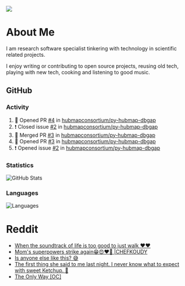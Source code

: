 ![](https://komarev.com/ghpvc/?username=icaoberg)

# About Me
I am research software specialist tinkering with technology in scientific related projects.

I enjoy writing or contributing to open source projects, reusing old tech, playing with new tech, cooking and listening to good music.

## GitHub
### Activity
<!--START_SECTION:activity-->
1. 💪 Opened PR [#4](https://github.com/hubmapconsortium/py-hubmap-dbgap/pull/4) in [hubmapconsortium/py-hubmap-dbgap](https://github.com/hubmapconsortium/py-hubmap-dbgap)
2. ❗️ Closed issue [#2](https://github.com/hubmapconsortium/py-hubmap-dbgap/issues/2) in [hubmapconsortium/py-hubmap-dbgap](https://github.com/hubmapconsortium/py-hubmap-dbgap)
3. 🎉 Merged PR [#3](https://github.com/hubmapconsortium/py-hubmap-dbgap/pull/3) in [hubmapconsortium/py-hubmap-dbgap](https://github.com/hubmapconsortium/py-hubmap-dbgap)
4. 💪 Opened PR [#3](https://github.com/hubmapconsortium/py-hubmap-dbgap/pull/3) in [hubmapconsortium/py-hubmap-dbgap](https://github.com/hubmapconsortium/py-hubmap-dbgap)
5. ❗️ Opened issue [#2](https://github.com/hubmapconsortium/py-hubmap-dbgap/issues/2) in [hubmapconsortium/py-hubmap-dbgap](https://github.com/hubmapconsortium/py-hubmap-dbgap)
<!--END_SECTION:activity-->

### Statistics
![GitHub Stats](https://github-readme-stats.vercel.app/api?username=icaoberg&count_private=true&show_icons=true)

### Languages
![Languages](https://github-readme-stats.vercel.app/api/top-langs/?username=icaoberg&show_icons=true&langs_count=10&hide=HTML,CSS,M)

# Reddit
<!-- BLOG-POST-LIST:START -->
- [When the soundtrack of life is too good to just walk ❤️❤️](https://www.reddit.com/r/u_icaoberg/comments/wp4k9l/when_the_soundtrack_of_life_is_too_good_to_just/)
- [Mom&#39;s superpowers strike again😁😍♥️🙏 |CHEFKOUDY](https://www.reddit.com/r/u_icaoberg/comments/wmxngf/moms_superpowers_strike_again_chefkoudy/)
- [Is anyone else like this? 😅](https://www.reddit.com/r/u_icaoberg/comments/wkq82y/is_anyone_else_like_this/)
- [The first thing she said to me last night. I never know what to expect with sweet Ketchup. 🤣](https://www.reddit.com/r/u_icaoberg/comments/ty1h5z/the_first_thing_she_said_to_me_last_night_i_never/)
- [The Only Way [OC]](https://www.reddit.com/r/u_icaoberg/comments/ty1cfr/the_only_way_oc/)
<!-- BLOG-POST-LIST:END -->

